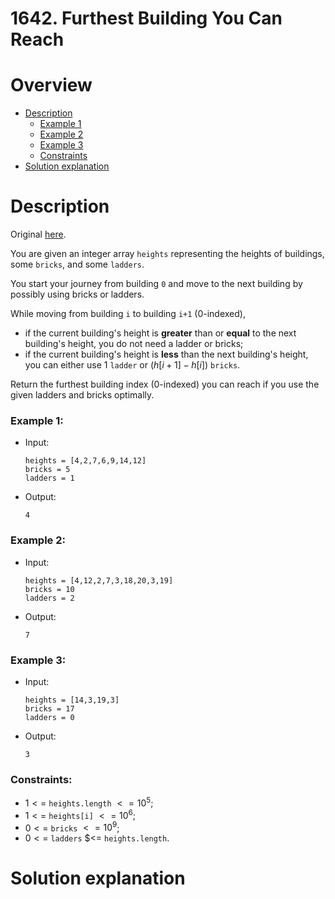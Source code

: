 # 1642. Furthest Building You Can Reach

# Overview
- [Description](#description)
  - [Example 1](#example-1)
  - [Example 2](#example-2)
  - [Example 3](#example-3)
  - [Constraints](#constraints)
- [Solution explanation](#solution-explanation)

# Description
Original [here](https://leetcode.com/problems/furthest-building-you-can-reach/description/).

You are given an integer array `heights` representing the heights of buildings, some `bricks`, and some `ladders`.

You start your journey from building `0` and move to the next building by possibly using bricks or ladders.

While moving from building `i` to building `i+1` (0-indexed),
- if the current building's height is **greater** than or **equal** to the next building's height, you do not need a ladder or bricks;
- if the current building's height is **less** than the next building's height, you can either use $1$ `ladder` or $(h[i+1] - h[i])$ `bricks`.

Return the furthest building index (0-indexed) you can reach if you use the given ladders and bricks optimally.
    
### Example 1:
- Input:
  ```
  heights = [4,2,7,6,9,14,12]
  bricks = 5
  ladders = 1
  ```
- Output:
  ```
  4
  ```

### Example 2:
- Input:
  ```
  heights = [4,12,2,7,3,18,20,3,19]
  bricks = 10
  ladders = 2
  ```
- Output:
  ```
  7
  ```

### Example 3:
- Input:
  ```
  heights = [14,3,19,3]
  bricks = 17
  ladders = 0
  ```
- Output:
  ```
  3
  ```
  
### Constraints:
  - $1 <=$ `heights.length` $<= 10^5$;
  - $1 <=$ `heights[i]` $<= 10^6$;
  - $0 <=$ `bricks` $<= 10^9$;
  - $0 <=$ `ladders` $<= `heights.length`.

# Solution explanation

